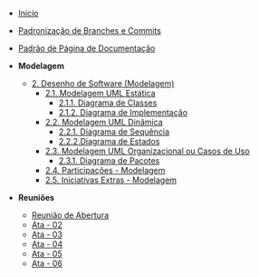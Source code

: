 <!-- docs/_sidebar.md -->

- [Início](/)
<!-- - [Projetos](/Projeto/Projeto.md) -->
- [Padronização de Branches e Commits](./Projeto/IniciativasExtras/PadronizacaoBranchesCommits.md)
- [Padrão de Página de Documentação](./Projeto/IniciativasExtras/PadraoDePagina.md)

- **Modelagem**
  - [2. Desenho de Software (Modelagem)](Modelagem/2.Modelagem.md)
    - [2.1. Modelagem UML Estática](Modelagem/2.1.ModelagemEstatica.md)
      - [2.1.1. Diagrama de Classes](Modelagem/2.1.1.DiagramaDeClasses.md)
      - [2.1.2. Diagrama de Implementação](Modelagem/2.1.2.DigramaDeImplementação.md)
    - [2.2. Modelagem UML Dinâmica](Modelagem/2.2.ModelagemDinamica.md)
      - [2.2.1. Diagrama de Sequência](Modelagem/2.2.1.DiagramaDeSequencia.md)
      - [2.2.2.Diagrama de Estados](Modelagem/2.2.2.DiagramaDeEstados)
    - [2.3. Modelagem UML Organizacional ou Casos de Uso](Modelagem/2.3.ModelagemOrganizacionalCasosDeUso.md)
      - [2.3.1. Diagrama de Pacotes](Modelagem/2.3.1.DiagramaDePacotes.md)
    - [2.4. Participações - Modelagem](Modelagem/2.4.ParticipacoesModelagem.md)
    - [2.5. Iniciativas Extras - Modelagem](Modelagem/2.5.IniciativasExtras.md)

- **Reuniões**
    - [Reunião de Abertura](Projeto/IniciativasExtras/ata_01.md)
    - [Ata - 02](Projeto/IniciativasExtras/ata_02.md)
    - [Ata - 03](Projeto/IniciativasExtras/ata_03.md)
    - [Ata - 04](Projeto/IniciativasExtras/ata_04.md)
    - [Ata - 05](Projeto/IniciativasExtras/ata_05.md)
    - [Ata - 06](Projeto/IniciativasExtras/ata_06.md)
